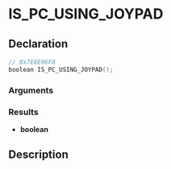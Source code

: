 # IS_PC_USING_JOYPAD

## Declaration
```cpp
// 0x7E8E06F8
boolean IS_PC_USING_JOYPAD();
```

### Arguments

### Results
- **boolean**

## Description
